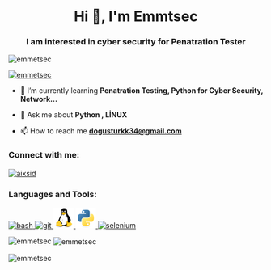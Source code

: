 <h1 align="center">Hi 👋, I'm Emmtsec</h1>
<h3 align="center">I am interested in cyber security for Penatration Tester</h3>

<p align="left"> <img src="https://komarev.com/ghpvc/?username=emmetsec&label=Profile%20views&color=0e75b6&style=flat" alt="emmetsec" /> </p>

<p align="left"> <a href="https://github.com/ryo-ma/github-profile-trophy"><img src="https://github-profile-trophy.vercel.app/?username=emmetsec" alt="emmetsec" /></a> </p>

- 🌱 I’m currently learning **Penatration Testing, Python for Cyber Security, Network...**

- 💬 Ask me about **Python , LİNUX**

- 📫 How to reach me **dogusturkk34@gmail.com**

<h3 align="left">Connect with me:</h3>
<p align="left">
<a href="https://instagram.com/aixsid" target="blank"><img align="center" src="https://raw.githubusercontent.com/rahuldkjain/github-profile-readme-generator/master/src/images/icons/Social/instagram.svg" alt="aixsid" height="30" width="40" /></a>
</p>

<h3 align="left">Languages and Tools:</h3>
<p align="left"> <a href="https://www.gnu.org/software/bash/" target="_blank" rel="noreferrer"> <img src="https://www.vectorlogo.zone/logos/gnu_bash/gnu_bash-icon.svg" alt="bash" width="40" height="40"/> </a> <a href="https://git-scm.com/" target="_blank" rel="noreferrer"> <img src="https://www.vectorlogo.zone/logos/git-scm/git-scm-icon.svg" alt="git" width="40" height="40"/> </a> <a href="https://www.linux.org/" target="_blank" rel="noreferrer"> <img src="https://raw.githubusercontent.com/devicons/devicon/master/icons/linux/linux-original.svg" alt="linux" width="40" height="40"/> </a> <a href="https://www.python.org" target="_blank" rel="noreferrer"> <img src="https://raw.githubusercontent.com/devicons/devicon/master/icons/python/python-original.svg" alt="python" width="40" height="40"/> </a> <a href="https://www.selenium.dev" target="_blank" rel="noreferrer"> <img src="https://raw.githubusercontent.com/detain/svg-logos/780f25886640cef088af994181646db2f6b1a3f8/svg/selenium-logo.svg" alt="selenium" width="40" height="40"/> </a> </p>

<p><img align="left" src="https://github-readme-stats.vercel.app/api/top-langs?username=emmetsec&show_icons=true&locale=en&layout=compact" alt="emmetsec" /></p>

<p>&nbsp;<img align="center" src="https://github-readme-stats.vercel.app/api?username=emmetsec&show_icons=true&locale=en" alt="emmetsec" /></p>

<p><img align="center" src="https://github-readme-streak-stats.herokuapp.com/?user=emmetsec&" alt="emmetsec" /></p>

